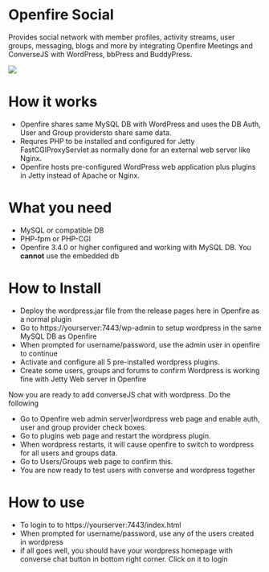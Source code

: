 # Openfire Social
Provides social network with member profiles, activity streams, user groups, messaging, blogs and more by integrating Openfire Meetings and ConverseJS with  WordPress, bbPress and BuddyPress.

<img src="https://igniterealtime.github.io/Openfire-Social/openfire-social.png" />

# How it works
- Openfire shares same MySQL DB with WordPress and uses the DB Auth, User and Group providersto share same data.
- Requres PHP to be installed and configured for Jetty FastCGIProxyServlet as normally done for an external web server like Nginx.
- Openfire hosts pre-configured WordPress web application plus plugins in Jetty instead of Apache or Nginx.

# What you need
- MySQL or compatible DB
- PHP-fpm or PHP-CGI
- Openfire 3.4.0 or higher configured and working with MySQL DB. You **cannot** use the embedded db

# How to Install
- Deploy the wordpress.jar file from the release pages here in Openfire as a normal plugin
- Go to https://yourserver:7443/wp-admin to setup wordpress in the same MySQL DB as Openfire
- When prompted for username/password, use the admin user in openfire to continue
- Activate and configure all 5 pre-installed wordpress plugins.
- Create some users, groups and forums to confirm Wordpress is working fine with Jetty Web server in Openfire

Now you are ready to add converseJS chat with wordpress. Do the following
- Go to Openfire web admin server|wordpress web page and enable auth, user and group provider check boxes. 
- Go to plugins web page and restart the wordpress plugin.
- When wordpress restarts, it will cause openfire to switch to wordpress for all users and groups data.
- Go to Users/Groups web page to confirm this.
- You are now ready to test users with converse and wordpress together

# How to use
- To login to to https://yourserver:7443/index.html
- When prompted for username/password, use any of the users created in wordpress
- if all goes well, you should have your wordpress homepage with converse chat button in bottom right corner. Click on it to login


